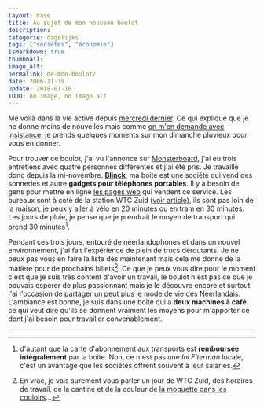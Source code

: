 ```yaml
---
layout: base
title: Au sujet de mon nouveau boulot
description: 
categorie: dagelijks
tags: ["sociétés", "économie"]
isMarkdown: true
thumbnail: 
image_alt: 
permalink: de-mon-boulot/
date: 2006-11-19
update: 2018-01-16
TODO: no image, no image alt
---
```




Me voilà dans la vie active depuis [mercredi dernier](/15km-de-frontiere-commune). Ce qui explique que je ne donne moins de nouvelles mais comme [on m'en demande avec insistance](/incident-diplomatique#co), je prends quelques moments sur mon dimanche pluvieux pour vous en donner.

Pour trouver ce boulot, j'ai vu l'annonce sur [Monsterboard](http://monsterboard.nl/), j'ai eu trois entretiens avec quatre personnes différentes et j'ai été pris. Je travaille donc depuis la mi-novembre. **[Blinck](http://www.blinck.com/)**, ma boite est une société qui vend des sonneries et autre **gadgets pour téléphones portables**. Il y a besoin de gens pour mettre en ligne [les pages web](http://www.celldorado.com/BE-FR/ADS/180316139/index.php) qui vendent ce service. Les bureaux sont à coté de la station WTC Zuid ([voir article](/station-zuid-wtc-devient-amsterdam-zuid)), ils sont pas loin de la maison, je peux y aller [à vélo](/un-b-twin-a-amsterdam) en 20 minutes ou en tram en 30 minutes. Les jours de pluie, je pense que je prendrait le moyen de transport qui prend 30 minutes[^1].

Pendant ces trois jours, entouré de néerlandophones et dans un nouvel environnement, j'ai fait l'expérience de plein de trucs déroutants. Je ne peux pas vous en faire la liste dès maintenant mais cela me donne de la matière pour de prochains billets[^2]. Ce que je peux vous dire pour le moment c'est que je suis très content d'avoir un travail, le boulot n'est pas ce que je pouvais espérer de plus passionnant mais je le découvre encore et surtout, j'ai l'occasion de partager un peut plus le mode de vie des Néerlandais. L'ambiance est bonne, je suis dans une boîte qui a **deux machines à café** ce qui veut dire qu'ils se donnent vraiment les moyens pour m'apporter ce dont j'ai besoin pour travailler convenablement.

---
[^1]: d'autant que la carte d'abonnement aux transports est **remboursée intégralement** par la boite. Non, ce n'est pas une *loi Fiterman* locale, c'est un avantage que les sociétés offrent souvent à leur salariés.
[^2]: En vrac, je vais surement vous parler un jour de WTC Zuid, des horaires de travail, de la cantine et de la couleur de [la moquette dans les couloirs](/la-moquette-de-elmer)...
<!-- post notes:
T-mobile Refund for 2007-05-29
42020,9.99,+18082328290,104,Customer did not request the content.,2007-04-07 19:01:57.0
42020,9.99,+18082328290,104,Customer did not request the content.,2007-05-08 13:18:41.0
42020,9.99,+17146231860,101,Customer did not get the message.,2007-05-25 13:17:09.0
42020,9.99,+19703019472,101,Customer did not get the message.,2007-05-11 14:18:22.0
42020,9.99,+19703019472,101,Customer did not get the message.,2007-05-11 12:16:26.0
42020,9.99,+13233044664,104,Customer did not request the content.,2007-04-29 08:13:10.0
42020,9.99,+13233044664,104,Customer did not request the content.,2007-04-29 08:22:16.0
42020,9.99,+13233044664,104,Customer did not request the content.,2007-04-29 08:28:03.0
42020,9.99,+17605392302,104,Customer did not request the content.,2007-05-28 06:09:51.0
42020,9.99,+16825519127,104,Customer did not request the content.,2007-04-14 20:25:04.0
42020,9.99,+17088024850,104,Customer did not request the content.,2007-04-13 15:24:34.0
42020,9.99,+12109955031,199,Other reason.,2007-04-24 15:23:08.0
42020,9.99,+17134780937,103,Customer does not like the content.,2007-05-02 13:16:00.0
42020,9.99,+19564722004,104,Customer did not request the content.,2007-05-27 14:15:24.0
42020,9.99,+17733968141,104,Customer did not request the content.,2007-05-04 00:11:23.0
42020,9.99,+14698780059,104,Customer did not request the content.,2007-03-30 21:27:37.0
42020,9.99,+14846861916,104,Customer did not request the content.,2007-03-24 11:04:42.0
42020,9.99,+14079478765,104,Customer did not request the content.,2007-05-28 13:21:10.0
42020,9.99,+18503199427,104,Customer did not request the content.,2007-04-13 15:15:53.0
42020,9.99,+19175471562,104,Customer did not request the content.,2007-04-09 10:21:48.0
42020,9.99,+17155290641,104,Customer did not request the content.,2007-03-02 08:55:24.0
42020,9.99,+18326770845,104,Customer did not request the content.,2007-04-04 16:42:46.0
42020,9.99,+16013070936,104,Customer did not request the content.,2007-05-28 12:57:43.0 
shortcode,purchaseprice,MSISDN,Refund Code,Refund Description,purchasetime
42020,9.99,+16822038641,104,Customer did not request the content.,2007-05-28 13:16:06.0
42020,9.99,+16198418221,104,Customer did not request the content.,2007-05-22 18:54:13.0
42020,9.99,+18168244036,104,Customer did not request the content.,2007-05-11 13:19:30.0
42020,9.99,+19544780581,103,Customer does not like the content.,2007-04-13 14:44:19.0
42020,9.99,+19544780581,103,Customer does not like the content.,2007-04-13 14:44:13.0
42020,9.99,+14353131296,104,Customer did not request the content.,2007-04-06 20:35:32.0
42020,9.99,+14043841963,104,Customer did not request the content.,2007-05-21 13:19:08.0
42020,9.99,+17869738719,104,Customer did not request the content.,2007-05-08 11:11:49.0
42020,9.99,+14699510410,104,Customer did not request the content.,2007-05-18 20:55:16.0
42020,9.99,+14077331183,104,Customer did not request the content.,2007-05-25 01:11:51.0
42020,9.99,+16263154021,103,Customer does not like the content.,2007-05-03 13:21:23.0
42020,9.99,+18326439844,104,Customer did not request the content.,2007-05-09 14:18:47.0
42020,9.99,+16267158892,104,Customer did not request the content.,2007-04-26 08:54:35.0
42020,9.99,+16267158892,104,Customer did not request the content.,2007-03-26 01:13:27.0
42020,9.99,+12032437252,199,Other reason.,2007-05-16 13:17:11.0
42020,9.99,+12032437252,199,Other reason.,2007-05-04 01:59:31.0
42020,9.99,+12032437252,104,Customer did not request the content.,2007-04-16 00:22:06.0
42020,9.99,+13057663363,104,Customer did not request the content.,2007-04-13 15:38:20.0
42020,9.99,+13057663363,104,Customer did not request the content.,2007-04-09 14:42:48.0
42020,9.99,+13057663363,104,Customer did not request the content.,2007-04-13 15:25:38.0
42020,9.99,+12092048887,104,Customer did not request the content.,2007-05-07 13:21:45.0
42020,9.99,+12533596071,104,Customer did not request the content.,2007-04-06 08:58:13.0
42020,9.99,+18138425482,104,Customer did not request the content.,2007-03-26 15:25:39.0
42020,9.99,+18138425482,104,Customer did not request the content.,2007-04-27 13:16:56.0
42020,9.99,+15614525994,104,Customer did not request the content.,2007-05-16 14:19:05.0
42020,9.99,+15614525994,104,Customer did not request the content.,2007-04-15 18:22:36.0
42020,9.99,+19739317416,104,Customer did not request the content.,2007-04-20 08:55:37.0
42020,9.99,+12156099793,104,Customer did not request the content.,2007-05-04 14:18:25.0
42020,9.99,+14233310933,199,Other reason.,2007-05-01 14:16:20.0
42020,9.99,+13165186122,104,Customer did not request the content.,2007-05-03 21:52:46.0
42020,9.99,+19043772723,104,Customer did not request the content.,2007-05-04 14:18:41.0
42020,9.99,+19043772723,104,Customer did not request the content.,2007-04-04 12:07:59.0
42020,9.99,+19099107425,104,Customer did not request the content.,2007-05-16 02:06:55.0
42020,9.99,+19099107425,104,Customer did not request the content.,2007-05-16 02:03:54.0
42020,9.99,+19099107425,104,Customer did not request the content.,2007-05-16 02:00:17.0
42020,9.99,+19099107425,104,Customer did not request the content.,2007-05-16 01:57:48.0
42020,9.99,+19099107425,104,Customer did not request the content.,2007-05-13 22:27:07.0
42020,9.99,+19099107425,104,Customer did not request the content.,2007-05-13 22:23:36.0
42020,9.99,+19099107425,104,Customer did not request the content.,2007-05-13 22:07:00.0
42020,9.99,+19099107425,104,Customer did not request the content.,2007-05-12 22:25:06.0
42020,9.99,+18062837299,104,Customer did not request the content.,2007-05-29 00:31:40.0
42020,9.99,+17736711261,104,Customer did not request the content.,2007-04-13 11:12:03.0
42020,9.99,+14247859281,104,Customer did not request the content.,2007-05-02 00:17:16.0
--->
